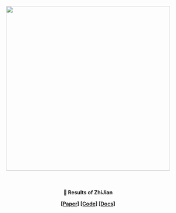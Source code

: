 <div align="center">
  <a href="http://zhijian.readthedocs.io"><img width="450px" height="auto" src="https://github.com/zhangyikaii/LAMDA-ZhiJian/raw/main/assests/logo.png?raw=true"></a>
</div>

&nbsp;

<h4 align="center">
    <p>
        🥇 Results of ZhiJian
    <p>
    <p>
        <a href="https://arxiv.org/abs/2308.09158">[Paper]</a> <a href="https://github.com/zhangyikaii/LAMDA-ZhiJian">[Code]</a> <a href="https://zhijian.readthedocs.io/en/latest/#">[Docs]</a>
    <p>
</h4>
